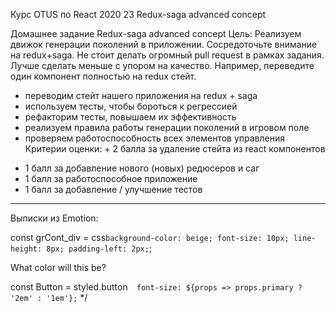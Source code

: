 Курс OTUS по React 2020
23 Redux-saga advanced concept

Домашнее задание
Redux-saga advanced concept
Цель: Реализуем движок генерации поколений в приложении.
Сосредоточьте внимание на redux+saga. Не стоит делать огромный pull request в рамках задания.
Лучше сделать меньше с упором на качество. Например, переведите один компонент полностью на redux стейт.
- переводим стейт нашего приложения на redux + saga
- используем тесты, чтобы бороться к регрессией
- рефакторим тесты, повышаем их эффективность
- реализуем правила работы генерации поколений в игровом поле
- проверяем работоспособность всех элементов управления
Критерии оценки: + 2 балла за удаление стейта из react компонентов
+ 1 балл за добавление нового (новых) редюсеров и саг
+ 1 балл за работоспособное приложение
+ 1 балл за добавление / улучшение тестов 


************************
Выписки из Emotion:

const grCont_div = css`
    background-color: beige;
    font-size: 10px;
    line-height: 8px;
    padding-left: 2px;
`;

 <div css={[danger, base]}>

<div
    css={[
      { color: 'darkorchid' },
      { backgroundColor: 'hotpink' },
      { padding: 8 }
    ]}
  >

 <div>
    <style>
      {`
        .danger {
          color: red;
        }
        .base {
          background-color: lightgray;
          color: turquoise;
        }
      `}
      >
    </style>
    <p className="base danger">What color will this be?</p>
  </div>

  const Button = styled.button`  font-size: ${props => props.primary ? '2em' : '1em'};`
 */